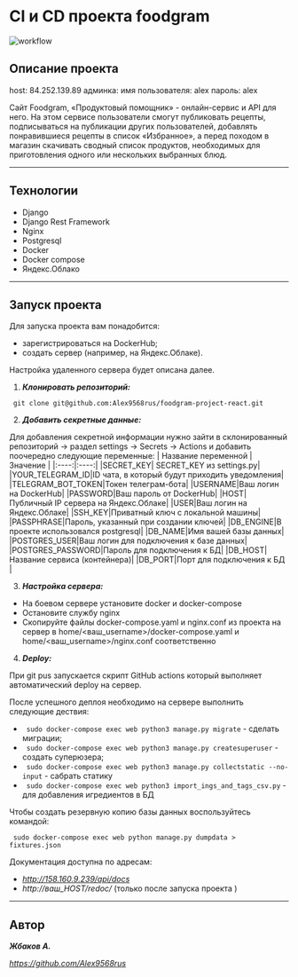 # CI и CD проекта foodgram

![workflow](https://github.com/Alex9568rus/foodgram-project-react/actions/workflows/foodgram_workflow.yml/badge.svg)

## Описание проекта

host: 84.252.139.89
админка:
имя пользователя: alex
пароль: alex

Cайт Foodgram, «Продуктовый помощник» - онлайн-сервис и API для него. На этом сервисе пользователи смогут публиковать рецепты, подписываться на публикации других пользователей, добавлять понравившиеся рецепты в список «Избранное», а перед походом в магазин скачивать сводный список продуктов, необходимых для приготовления одного или нескольких выбранных блюд.

---

## Технологии

* Django
* Django Rest Framework
* Nginx
* Postgresql
* Docker
* Docker compose
* Яндекс.Облако

---

## Запуск проекта

Для запуска проекта вам понадобится:
* зарегистрироваться на DockerHub;
* создать сервер (например, на Яндекс.Облаке).

Настройка удаленного сервера будет описана далее.

1. ___Клонировать репозиторий:___

` git clone git@github.com:Alex9568rus/foodgram-project-react.git`

2. ___Добавить секретные данные:___

Для добавления секретной информации нужно зайти в склонированный репозиторий -> раздел settings -> Secrets -> Actions
и добавить поочередно следующие переменные:
| Название переменной | Значение |
|:----:|:----:|
|SECRET_KEY| SECRET_KEY из settings.py|
|YOUR_TELEGRAM_ID|ID чата, в который будут приходить уведомления|
|TELEGRAM_BOT_TOKEN|Токен телеграм-бота|
|USERNAME|Ваш логин на DockerHub|
|PASSWORD|Ваш пароль от DockerHub|
|HOST|Публичный IP сервера на Яндекс.Облаке|
|USER|Ваш логин на Яндекс.Облаке|
|SSH_KEY|Приватный ключ с локальной машины|
|PASSPHRASE|Пароль, указанный при создании ключей|
|DB_ENGINE|В проекте использовался postgresql|
|DB_NAME|Имя вашей базы данных|
|POSTGRES_USER|Ваш логин для подключения к базе данных|
|POSTGRES_PASSWORD|Пароль для подключения к БД|
|DB_HOST|Название сервиса (контейнера)|
|DB_PORT|Порт для подключения к БД |

3. ___Настройка сервера:___

* На боевом сервере установите docker и docker-compose
* Остановите службу nginx
* Скопируйте файлы docker-compose.yaml и nginx.conf из проекта на сервер в home/<ваш_username>/docker-compose.yaml и home/<ваш_username>/nginx.conf соответственно

4. ___Deploy:___

При git pus запускается скрипт GitHub actions который выполняет автоматический deploy на сервер.

После успешного деплоя необходимо на сервере выполнить следующие дествия:
* ` sudo docker-compose exec web python3 manage.py migrate` - сделать миграции;
* ` sudo docker-compose exec web python3 manage.py createsuperuser` - создать суперюзера;
* ` sudo docker-compose exec web python3 manage.py collectstatic --no-input` - сабрать статику
* ` sudo docker-compose exec web python3 import_ings_and_tags_csv.py` - для добавления игредиентов в БД

Чтобы создать резервную копию базы данных воспользуйтесь командой:

` sudo docker-compose exec web python manage.py dumpdata > fixtures.json`

Документация доступна по адресам: 
* _http://158.160.9.239/api/docs_
* _http://ваш_HOST/redoc/_ (только после запуска проекта )

---

## Автор
___Жбаков А.___

_https://github.com/Alex9568rus_


